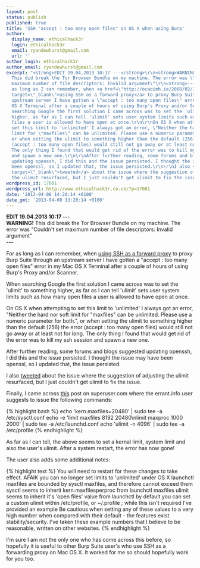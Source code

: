 ```yaml
---
layout: post
status: publish
published: true
title: 'SSH "accept : too many open files" on OS X when using Burp'
author:
  display_name: ethicalhack3r
  login: ethicalhack3r
  email: ryandewhurst@gmail.com
  url: ''
author_login: ethicalhack3r
author_email: ryandewhurst@gmail.com
excerpt: "<strong>EDIT 19.04.2013 10:17 ---</strong>\r\n<strong>WARNING!</strong>
  This did break the Tor Browser Bundle on my machine. The error was \"Couldn't set
  maximum number of file descriptors: Invalid argument\"\r\n<strong>---</strong>\r\n\r\nFor
  as long as I can remember, when <a href=\"http://ocaoimh.ie/2008/02/13/how-to-use-ssh-as-a-proxy-server/\"
  target=\"_blank\">using SSH as a forward proxy</a> to proxy Burp Suite through an
  upstream server I have gotten a \"accept : too many open files\" error in my Mac
  OS X Terminal after a couple of hours of using Burp's Proxy and/or Scanner.\r\n\r\nWhen
  searching Google the first solution I came across was to set the 'ulimit' to something
  higher, as far as I can tell 'ulimit' sets user system limits such as how many open
  files a user is allowed to have open at once.\r\n\r\nOn OS X when attempting to
  set this limit to 'unlimited' I always got an error, \"Neither the hard nor soft
  limit for \"maxfiles\" can be unlimited. Please use a numeric parameter for both.\",
  or when setting the ulimit to something higher than the default (256) the error
  (accept : too many open files) would still not go away or at least not for long.
  The only thing I found that would get rid of the error was to kill my ssh session
  and spawn a new one.\r\n\r\nAfter further reading, some forums and blogs suggested
  updating openssh, I did this and the issue persisted. I thought the issue may have
  been openssl, so I updated that, the issue persisted.\r\n\r\nI also <a href=\"https://twitter.com/ethicalhack3r/status/313982186695036928\"
  target=\"_blank\">tweeted</a> about the issue where the suggestion of adjusting
  the ulimit resurfaced, but I just couldn't get ulimit to fix the issue.\r\n\r\n"
wordpress_id: 17001
wordpress_url: http://www.ethicalhack3r.co.uk/?p=17001
date: '2013-04-08 14:20:14 +0100'
date_gmt: '2013-04-08 13:20:14 +0100'
---
```

<p><strong>EDIT 19.04.2013 10:17 ---</strong><br />
<strong>WARNING!</strong> This did break the Tor Browser Bundle on my machine. The error was "Couldn't set maximum number of file descriptors: Invalid argument"<br />
<strong>---</strong></p>
<p>For as long as I can remember, when <a href="http://ocaoimh.ie/2008/02/13/how-to-use-ssh-as-a-proxy-server/" target="_blank">using SSH as a forward proxy</a> to proxy Burp Suite through an upstream server I have gotten a "accept : too many open files" error in my Mac OS X Terminal after a couple of hours of using Burp's Proxy and/or Scanner.</p>
<p>When searching Google the first solution I came across was to set the 'ulimit' to something higher, as far as I can tell 'ulimit' sets user system limits such as how many open files a user is allowed to have open at once.</p>
<p>On OS X when attempting to set this limit to 'unlimited' I always got an error, "Neither the hard nor soft limit for "maxfiles" can be unlimited. Please use a numeric parameter for both.", or when setting the ulimit to something higher than the default (256) the error (accept : too many open files) would still not go away or at least not for long. The only thing I found that would get rid of the error was to kill my ssh session and spawn a new one.</p>
<p>After further reading, some forums and blogs suggested updating openssh, I did this and the issue persisted. I thought the issue may have been openssl, so I updated that, the issue persisted.</p>
<p>I also <a href="https://twitter.com/ethicalhack3r/status/313982186695036928" target="_blank">tweeted</a> about the issue where the suggestion of adjusting the ulimit resurfaced, but I just couldn't get ulimit to fix the issue.</p>
<p><a id="more"></a><a id="more-17001"></a></p>
<p>Finally, I came across <a href="http://superuser.com/questions/302754/increase-the-maximum-number-of-open-file-descriptors-in-snow-leopard" target="_blank">this</a> post on superuser.com where the errant.info user suggests to issue the following commands:</p>
<p>
{% highlight bash %}
echo 'kern.maxfiles=20480' | sudo tee -a /etc/sysctl.conf
echo -e 'limit maxfiles 8192 20480\nlimit maxproc 1000 2000' | sudo tee -a /etc/launchd.conf
echo 'ulimit -n 4096' | sudo tee -a /etc/profile
{% endhighlight %}</p>
<p>As far as I can tell, the above seems to set a kernal limit, system limit and also the user's ulimit. After a system restart, the error has now gone!</p>
<p>The user also adds some additional notes:</p>
<p>
{% highlight text %}
You will need to restart for these changes to take effect.
AFAIK you can no longer set limits to 'unlimited' under OS X
launchctl maxfiles are bounded by sysctl maxfiles, and therefore cannot exceed them
sysctl seems to inherit kern.maxfilesperproc from launchctl maxfiles
ulimit seems to inherit it's 'open files' value from launchctl by default
you can set a custom ulimit within /etc/profile, or ~/.profile ; while this isn't required I've provided an example
Be cautious when setting any of these values to a very high number when compared with their default - the features exist stability/security. I've taken these example numbers that I believe to be reasonable, written on other websites.
{% endhighlight %}</p>
<p>I'm sure I am not the only one who has come across this before, so hopefully it is useful to other Burp Suite user's who use SSH as a forwarding proxy on Mac OS X. It worked for me so should hopefully work for you too.</p>
